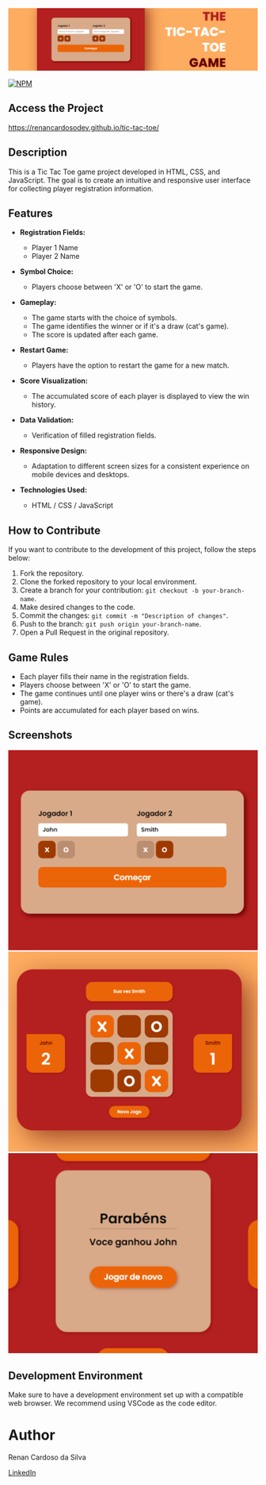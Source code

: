 <img src="img/Banner tic tac toe.png">

[![NPM](https://img.shields.io/npm/l/react)](https://github.com/renancardosodev/tic-tac-toe/blob/main/LICENSE)

## Access the Project

https://renancardosodev.github.io/tic-tac-toe/

## Description

This is a Tic Tac Toe game project developed in HTML, CSS, and JavaScript. The goal is to create an intuitive and responsive user interface for collecting player registration information.

## Features

- **Registration Fields:**
  - Player 1 Name
  - Player 2 Name

- **Symbol Choice:**
  - Players choose between 'X' or 'O' to start the game.

- **Gameplay:**
  - The game starts with the choice of symbols.
  - The game identifies the winner or if it's a draw (cat's game).
  - The score is updated after each game.

- **Restart Game:**
  - Players have the option to restart the game for a new match.

- **Score Visualization:**
  - The accumulated score of each player is displayed to view the win history.

- **Data Validation:**
  - Verification of filled registration fields.

- **Responsive Design:**
  - Adaptation to different screen sizes for a consistent experience on mobile devices and desktops.

- **Technologies Used:**
  - HTML / CSS / JavaScript

## How to Contribute

If you want to contribute to the development of this project, follow the steps below:

1. Fork the repository.
2. Clone the forked repository to your local environment.
3. Create a branch for your contribution: `git checkout -b your-branch-name`.
4. Make desired changes to the code.
5. Commit the changes: `git commit -m "Description of changes"`.
6. Push to the branch: `git push origin your-branch-name`.
7. Open a Pull Request in the original repository.

## Game Rules

- Each player fills their name in the registration fields.
- Players choose between 'X' or 'O' to start the game.
- The game continues until one player wins or there's a draw (cat's game).
- Points are accumulated for each player based on wins.

## Screenshots

![Screenshot 1](img/print-tic-tac-toe-01.png)
![Screenshot 2](img/print-tic-tac-toe-02.png)
![Screenshot 3](img/print-tic-tac-toe-03.png)

## Development Environment

Make sure to have a development environment set up with a compatible web browser. We recommend using VSCode as the code editor.

# Author

Renan Cardoso da Silva

[LinkedIn](https://www.linkedin.com/in/renancardosodev)